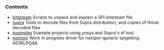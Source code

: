 ### Contents
* [bitstream](bitstream) Scripts to unpack and explain a SPI bitstream file
* [supra](supra) Tools to decode files from Supra distribution, and copies of those decoded files
* [examples](examples) Example projects using yosys and Supra's af tool.
* [nextpnr](nextpnr) Work in progress driver for nextpnr-generic targetting AG1KLPQ48.

